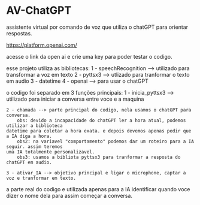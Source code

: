 # AV-ChatGPT
 assistente virtual por comando de voz que utiliza o chatGPT para orientar respostas.

https://platform.openai.com/

acesse o link da open ai e crie uma key para poder testar o codigo.

esse projeto utiliza as bibliotecas:
    1 - speechRecognition --> utilizado para transformar a voz em texto
    2 - pyttsx3 --> utlizado para tranformar o texto em audio
    3 - datetime
    4 - openai --> para usar o chatGPT


o codigo foi separado em 3 funções principais:
    1 - inicia_pyttsx3 --> utilizado para iniciar a conversa entre voce e a maquina

    2 - chamada --> parte principal do codigo, nela usamos o chatGPT para conversa.
        obs: devido a incapacidade do chatGPT ler a hora atual, podemos utilizar a biblioteca
    datetime para coletar a hora exata. e depois devemos apenas pedir que a IA diga a hora.
        obs2: na variavel "comportamento" podemos dar um roteiro para a IA seguir. assim teremos
    uma IA totalmente personalizavel.
        obs3: usamos a bibliota pyttsx3 para tranformar a resposta do chatGPT em audio.

    3 - ativar_IA --> objetivo principal e ligar o microphone, captar a voz e tranformar em texto.

a parte real do codigo e utilizada apenas para a IA identificar quando voce dizer o nome dela para assim começar a conversa.